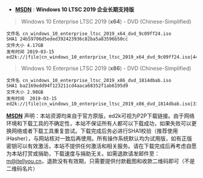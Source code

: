 - [**MSDN**](https://msdn.itellyou.cn/) : **Windows 10 LTSC 2019 企业长期支持版**
> Windows 10 Enterprise LTSC 2019 (**x64**) - DVD (Chinese-Simplified)
```
文件名 cn_windows_10_enterprise_ltsc_2019_x64_dvd_9c09ff24.iso
SHA1 24b59706d5eded392423936c82ba5a83596b50cc
文件大小 4.17GB
发布时间 2019-03-15
ed2k://|file|cn_windows_10_enterprise_ltsc_2019_x64_dvd_9c09ff24.iso|4478906368|E7C526499308841A4A6D116C857DB669|/
```
> Windows 10 Enterprise LTSC 2019 (**x86**) - DVD (Chinese-Simplified) 
```
文件名 cn_windows_10_enterprise_ltsc_2019_x86_dvd_1814dbab.iso
SHA1 ba2169edd94f123211cd4aaca68352f1ab6195d9
文件大小 2.98GB
发布时间  2019-03-15
ed2k://|file|cn_windows_10_enterprise_ltsc_2019_x86_dvd_1814dbab.iso|3196803072|2D39C54A2E99BAC308191C74A15B3237|/
```

[**MSDN**](https://msdn.itellyou.cn/) 声明：本站资源均来自于官方原版，ed2k可视为P2P下载链接。由于网络环境和下载工具的不确定性，本站不保证所有人都可以下载成功，如果失败可以更换网络或者下载工具重复尝试。下载完成后务必进行SHA1校验（推荐使用iHasher），与网站核对一致后再使用。所有操作系统默认均为试用版，如有正版密钥可以有效激活，本站不提供任何激活和相关服务。请在下载完成后再考虑自愿为本站打赏或捐助，下载速度与捐助无关。如需退款请发邮件至：m@itellyou.cn，退款没有有效期，只需要提供付款截图和收款二维码即可（不是二维码名片）
